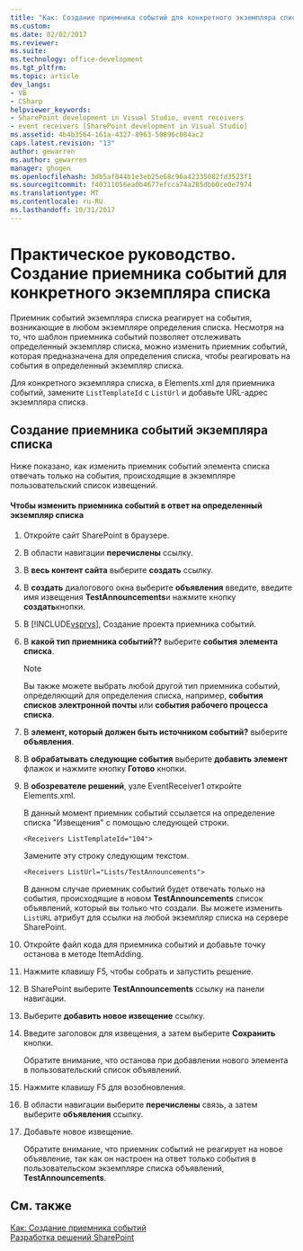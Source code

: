 ```yaml
---
title: "Как: Создание приемника событий для конкретного экземпляра списка | Документы Microsoft"
ms.custom: 
ms.date: 02/02/2017
ms.reviewer: 
ms.suite: 
ms.technology: office-development
ms.tgt_pltfrm: 
ms.topic: article
dev_langs:
- VB
- CSharp
helpviewer_keywords:
- SharePoint development in Visual Studio, event receivers
- event receivers [SharePoint development in Visual Studio]
ms.assetid: 4b4b3564-161a-4327-8963-50896c084ac2
caps.latest.revision: "13"
author: gewarren
ms.author: gewarren
manager: ghogen
ms.openlocfilehash: 3db5af044b1e3eb25e68c96a42335082fd3523f1
ms.sourcegitcommit: f40311056ea0b4677efcca74a285dbb0ce0e7974
ms.translationtype: MT
ms.contentlocale: ru-RU
ms.lasthandoff: 10/31/2017
---
```

# <a name="how-to-create-an-event-receiver-for-a-specific-list-instance"></a>Практическое руководство. Создание приемника событий для конкретного экземпляра списка
  Приемник событий экземпляра списка реагирует на события, возникающие в любом экземпляре определения списка. Несмотря на то, что шаблон приемника событий позволяет отслеживать определенный экземпляр списка, можно изменить приемник событий, которая предназначена для определения списка, чтобы реагировать на события в определенный экземпляр списка.  
  
 Для конкретного экземпляра списка, в Elements.xml для приемника событий, замените `ListTemplateId` с `ListUrl` и добавьте URL-адрес экземпляра списка.  
  
## <a name="creating-a-list-instance-event-receiver"></a>Создание приемника событий экземпляра списка  
 Ниже показано, как изменить приемник событий элемента списка отвечать только на события, происходящие в экземпляре пользовательский список извещений.  
  
#### <a name="to-modify-an-event-receiver-to-respond-to-a-specific-list-instance"></a>Чтобы изменить приемника событий в ответ на определенный экземпляр списка  
  
1.  Откройте сайт SharePoint в браузере.  
  
2.  В области навигации **перечислены** ссылку.  
  
3.  В **весь контент сайта** выберите **создать** ссылку.  
  
4.  В **создать** диалогового окна выберите **объявления** введите, введите имя извещения **TestAnnouncements**и нажмите кнопку **создать**кнопки.  
  
5.  В [!INCLUDE[vsprvs](../sharepoint/includes/vsprvs-md.md)], Создание проекта приемника событий.  
  
6.  В **какой тип приемника событий??** выберите **события элемента списка**.  
  
    > [!NOTE]  
    >  Вы также можете выбрать любой другой тип приемника событий, определяющий для определения списка, например, **события списков электронной почты** или **события рабочего процесса списка**.  
  
7.  В **элемент, который должен быть источником событий?** выберите **объявления**.  
  
8.  В **обрабатывать следующие события** выберите **добавить элемент** флажок и нажмите кнопку **Готово** кнопки.  
  
9. В **обозревателе решений**, узле EventReceiver1 откройте Elements.xml.  
  
     В данный момент приемник событий ссылается на определение списка "Извещения" с помощью следующей строки.  
  
    ```  
    <Receivers ListTemplateId="104">  
    ```  
  
     Замените эту строку следующим текстом.  
  
    ```  
    <Receivers ListUrl="Lists/TestAnnouncements">  
    ```  
  
     В данном случае приемник событий будет отвечать только на события, происходящие в новом **TestAnnouncements** список объявлений, который вы только что создали. Вы можете изменить `ListURL` атрибут для ссылки на любой экземпляр списка на сервере SharePoint.  
  
10. Откройте файл кода для приемника событий и добавьте точку останова в методе ItemAdding.  
  
11. Нажмите клавишу F5, чтобы собрать и запустить решение.  
  
12. В SharePoint выберите **TestAnnouncements** ссылку на панели навигации.  
  
13. Выберите **добавить новое извещение** ссылку.  
  
14. Введите заголовок для извещения, а затем выберите **Сохранить** кнопки.  
  
     Обратите внимание, что останова при добавлении нового элемента в пользовательский список объявлений.  
  
15. Нажмите клавишу F5 для возобновления.  
  
16. В области навигации выберите **перечислены** связь, а затем выберите **объявления** ссылку.  
  
17. Добавьте новое извещение.  
  
     Обратите внимание, что приемник событий не реагирует на новое объявление, так как он настроен на ответ только события в пользовательском экземпляре списка объявлений, **TestAnnouncements**.  
  
## <a name="see-also"></a>См. также  
 [Как: Создание приемника событий](../sharepoint/how-to-create-an-event-receiver.md)   
 [Разработка решений SharePoint](../sharepoint/developing-sharepoint-solutions.md)  
  
  